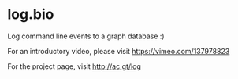 # log.bio
Log command line events to a graph database :)

For an introductory video, please visit https://vimeo.com/137978823

For the project page, visit http://ac.gt/log
